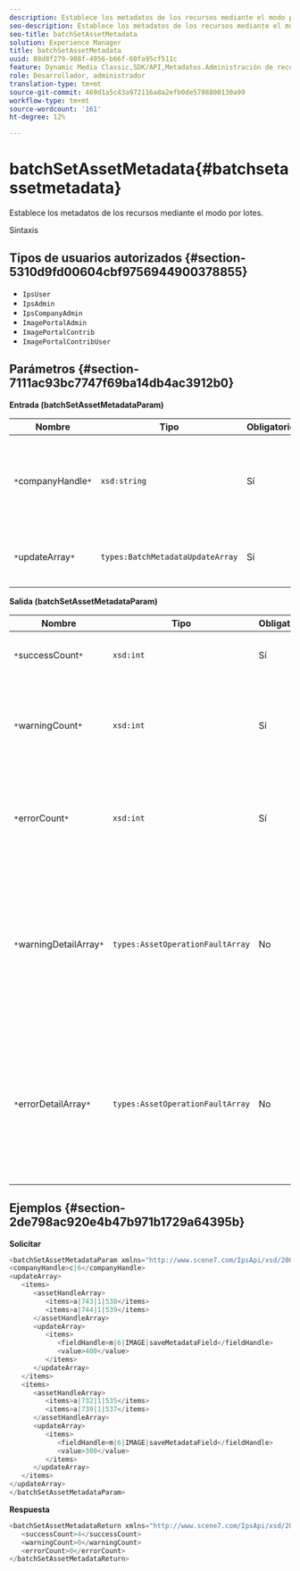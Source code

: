 ```yaml
---
description: Establece los metadatos de los recursos mediante el modo por lotes.
seo-description: Establece los metadatos de los recursos mediante el modo por lotes.
seo-title: batchSetAssetMetadata
solution: Experience Manager
title: batchSetAssetMetadata
uuid: 88d8f279-988f-4956-b66f-60fa95cf511c
feature: Dynamic Media Classic,SDK/API,Metadatos.Administración de recursos
role: Desarrollador, administrador
translation-type: tm+mt
source-git-commit: 469d1a5c43a972116a8a2efb0de5708800130a99
workflow-type: tm+mt
source-wordcount: '161'
ht-degree: 12%

---
```



# batchSetAssetMetadata{#batchsetassetmetadata}

Establece los metadatos de los recursos mediante el modo por lotes.

Sintaxis

## Tipos de usuarios autorizados {#section-5310d9fd00604cbf9756944900378855}

* `IpsUser`
* `IpsAdmin`
* `IpsCompanyAdmin`
* `ImagePortalAdmin`
* `ImagePortalContrib`
* `ImagePortalContribUser`

## Parámetros {#section-7111ac93bc7747f69ba14db4ac3912b0}

**Entrada (batchSetAssetMetadataParam)**

| Nombre | Tipo | Obligatorio | Descripción |
|---|---|---|---|
| `*`companyHandle`*` | `xsd:string` | Sí | El identificador de la empresa cuyos metadatos desea configurar en una operación por lotes. |
| `*`updateArray`*` | `types:BatchMetadataUpdateArray` | Sí | Matriz de actualizaciones de metadatos aplicadas a los recursos. |

**Salida (batchSetAssetMetadataParam)**

| Nombre | Tipo | Obligatorio | Descripción |
|---|---|---|---|
| `*`successCount`*` | `xsd:int` | Sí | Número de metadatos establecidos correctamente. |
| `*`warningCount`*` | `xsd:int` | Sí | Número de advertencias generadas cuando la operación intentó establecer metadatos. |
| `*`errorCount`*` | `xsd:int` | Sí | Número de errores generados cuando la operación intentó establecer metadatos. |
| `*`warningDetailArray`*` | `types:AssetOperationFaultArray` | No | Matriz de detalles asociados con los recursos que generan advertencias cuando la operación intentó establecer metadatos para los recursos por lotes. |
| `*`errorDetailArray`*` | `types:AssetOperationFaultArray` | No | Matriz de detalles asociados a los recursos que generan errores cuando la operación intentó establecer metadatos para los recursos en lotes. |

## Ejemplos {#section-2de798ac920e4b47b971b1729a64395b}

**Solicitar**

```java
<batchSetAssetMetadataParam xmlns="http://www.scene7.com/IpsApi/xsd/2008-01-15">
<companyHandle>c|6</companyHandle>
<updateArray>
   <items>
      <assetHandleArray>
         <items>a|743|1|538</items>
         <items>a|744|1|539</items>
      </assetHandleArray>
      <updateArray>
         <items>
            <fieldHandle>m|6|IMAGE|saveMetadataField</fieldHandle>
            <value>400</value>
         </items>
      </updateArray>
   </items>
   <items>
      <assetHandleArray>
         <items>a|732|1|535</items>
         <items>a|739|1|537</items>
      </assetHandleArray>
      <updateArray>
         <items>
            <fieldHandle>m|6|IMAGE|saveMetadataField</fieldHandle>
            <value>300</value>
         </items>
      </updateArray>
   </items>
</updateArray>
</batchSetAssetMetadataParam>
```

**Respuesta**

```java
<batchSetAssetMetadataReturn xmlns="http://www.scene7.com/IpsApi/xsd/2008-01-15">
   <successCount>4</successCount>
   <warningCount>0</warningCount>
   <errorCount>0</errorCount>
</batchSetAssetMetadataReturn>
```

